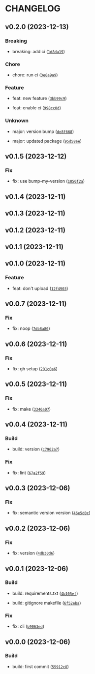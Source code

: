 # CHANGELOG



## v0.2.0 (2023-12-13)

### Breaking

* breaking: add ci ([`1d8da19`](https://github.com/mzwiessele/pypi-test-8412384/commit/1d8da19402ae9c1fb29afc3246c1ca848649ae7b))

### Chore

* chore: run ci ([`3e8a9a9`](https://github.com/mzwiessele/pypi-test-8412384/commit/3e8a9a914f38f01de033a07c9afc46871981fbc8))

### Feature

* feat: new feature ([`3bb99c9`](https://github.com/mzwiessele/pypi-test-8412384/commit/3bb99c925ca74ba0a1e244036c9bfe06c6370a68))

* feat: enable ci ([`998cc0d`](https://github.com/mzwiessele/pypi-test-8412384/commit/998cc0d1dcfa3d594a7cdd08800a3c4771f63f87))

### Unknown

* major: version bump ([`de8f668`](https://github.com/mzwiessele/pypi-test-8412384/commit/de8f66827c57a097b3027466f2d4f28b35800d01))

* major: updated package ([`95d58ee`](https://github.com/mzwiessele/pypi-test-8412384/commit/95d58ee9d8b0d4150252bec602d12856a54bea33))


## v0.1.5 (2023-12-12)

### Fix

* fix: use bump-my-version ([`1850f2a`](https://github.com/mzwiessele/pypi-test-8412384/commit/1850f2aa3b76b81e02cc54d29c0152814d6b26c4))


## v0.1.4 (2023-12-11)


## v0.1.3 (2023-12-11)


## v0.1.2 (2023-12-11)


## v0.1.1 (2023-12-11)


## v0.1.0 (2023-12-11)

### Feature

* feat: don&#39;t upload ([`12f4903`](https://github.com/mzwiessele/pypi-test-8412384/commit/12f4903ab542e7effe97c58b3c79aa92a5114edb))


## v0.0.7 (2023-12-11)

### Fix

* fix: noop ([`7db8a80`](https://github.com/mzwiessele/pypi-test-8412384/commit/7db8a80c07ceacad25e12d2f926772640171113b))


## v0.0.6 (2023-12-11)

### Fix

* fix: gh setup ([`281c0a6`](https://github.com/mzwiessele/pypi-test-8412384/commit/281c0a61c1d207c75e3ec99fae30ca6ea77f4a59))


## v0.0.5 (2023-12-11)

### Fix

* fix: make ([`3346a07`](https://github.com/mzwiessele/pypi-test-8412384/commit/3346a07de1197b756439d6f4426f1d179af780d1))


## v0.0.4 (2023-12-11)

### Build

* build: version ([`c7962a7`](https://github.com/mzwiessele/pypi-test-8412384/commit/c7962a78f7650a924871dcd6e8eea6c770d797ab))

### Fix

* fix: lint ([`67a2f59`](https://github.com/mzwiessele/pypi-test-8412384/commit/67a2f5998834b6afee8c0777330c610137a8a50e))


## v0.0.3 (2023-12-06)

### Fix

* fix: semantic version version ([`46e5d0c`](https://github.com/mzwiessele/pypi-test-8412384/commit/46e5d0c483c5d292b2f9ca00fa00d1b39a7bc40a))


## v0.0.2 (2023-12-06)

### Fix

* fix: version ([`4db30d6`](https://github.com/mzwiessele/pypi-test-8412384/commit/4db30d600736209b4f636893d53d1ed963ea81ad))


## v0.0.1 (2023-12-06)

### Build

* build: requirements.txt ([`4b105ef`](https://github.com/mzwiessele/pypi-test-8412384/commit/4b105ef840add4b48cd1e20528c74eff83f4762e))

* build: gitignore makefile ([`6f52eba`](https://github.com/mzwiessele/pypi-test-8412384/commit/6f52eba13170fcec57d25a9b8c7c79a9abd658f5))

### Fix

* fix: cli ([`b9063ed`](https://github.com/mzwiessele/pypi-test-8412384/commit/b9063ed20db85e0ae00f3115f815ecb1f3992c1b))


## v0.0.0 (2023-12-06)

### Build

* build: first commit ([`55912c8`](https://github.com/mzwiessele/pypi-test-8412384/commit/55912c8f973944ea9b52b6d648cb3f6e22250856))
